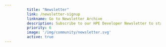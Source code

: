 ```yaml
---
          title: "Newsletter"
          link: /newsletter-signup
          linkname: Go to Newsletter Archive
          description: Subscribe to our HPE Developer Newsletter to stay up-to-date on the newest HPE Dev Community activities, posts, and tutorials.
          priority: 6
          image: '/img/community/newsletter.svg'
          active: true
---
```

